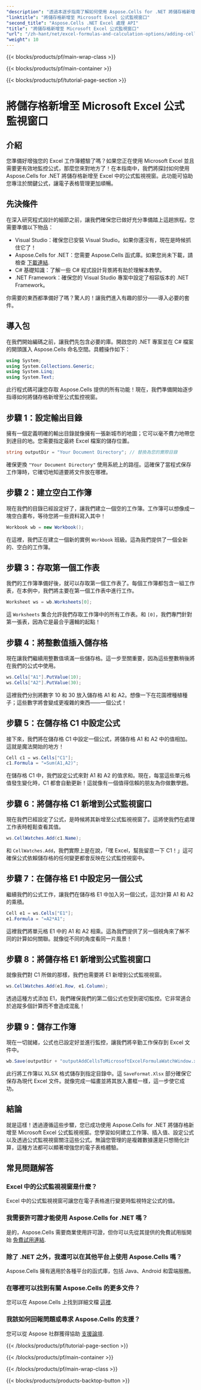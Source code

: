 ```yaml
---
"description": "透過本逐步指南了解如何使用 Aspose.Cells for .NET 將儲存格新增至 Excel 公式監視視窗。它簡單而有效。"
"linktitle": "將儲存格新增至 Microsoft Excel 公式監視窗口"
"second_title": "Aspose.Cells .NET Excel 處理 API"
"title": "將儲存格新增至 Microsoft Excel 公式監視窗口"
"url": "/zh-hant/net/excel-formulas-and-calculation-options/adding-cells-to-microsoft-excel-formula-watch-window/"
"weight": 10
---
```


{{< blocks/products/pf/main-wrap-class >}}

{{< blocks/products/pf/main-container >}}

{{< blocks/products/pf/tutorial-page-section >}}

# 將儲存格新增至 Microsoft Excel 公式監視窗口

## 介紹

您準備好增強您的 Excel 工作簿體驗了嗎？如果您正在使用 Microsoft Excel 並且需要更有效地監控公式，那麼您來對地方了！在本指南中，我們將探討如何使用 Aspose.Cells for .NET 將儲存格新增至 Excel 中的公式監視視窗。此功能可協助您專注於關鍵公式，讓電子表格管理更加順暢。

## 先決條件

在深入研究程式設計的細節之前，讓我們確保您已做好充分準備踏上這趟旅程。您需要準備以下物品：

- Visual Studio：確保您已安裝 Visual Studio。如果你還沒有，現在是時候抓住它了！
- Aspose.Cells for .NET：您需要 Aspose.Cells 函式庫。如果您尚未下載，請檢查 [下載連結](https://releases。aspose.com/cells/net/).
- C# 基礎知識：了解一些 C# 程式設計背景將有助於理解本教學。
- .NET Framework：確保您的 Visual Studio 專案中設定了相容版本的 .NET Framework。

你需要的東西都準備好了嗎？驚人的！讓我們進入有趣的部分——導入必要的套件。

## 導入包

在我們開始編碼之前，讓我們先包含必要的庫。開啟您的 .NET 專案並在 C# 檔案的開頭匯入 Aspose.Cells 命名空間。具體操作如下：

```csharp
using System;
using System.Collections.Generic;
using System.Linq;
using System.Text;
```

此行程式碼可讓您存取 Aspose.Cells 提供的所有功能！現在，我們準備開始逐步指導如何將儲存格新增至公式監控視窗。

## 步驟 1：設定輸出目錄

擁有一個定義明確的輸出目錄就像擁有一張新城市的地圖；它可以毫不費力地帶您到達目的地。您需要指定最終 Excel 檔案的儲存位置。

```csharp
string outputDir = "Your Document Directory"; // 替換為您的實際目錄
```

確保更換 `"Your Document Directory"` 使用系統上的路徑。這確保了當程式保存工作簿時，它確切地知道要將文件放在哪裡。

## 步驟 2：建立空白工作簿

現在我們的目錄已經設定好了，讓我們建立一個空的工作簿。工作簿可以想像成一塊空白畫布，等待您將一些資料寫入其中！

```csharp
Workbook wb = new Workbook();
```

在這裡，我們正在建立一個新的實例 `Workbook` 班級。這為我們提供了一個全新的、空白的工作簿。 

## 步驟 3：存取第一個工作表

我們的工作簿準備好後，就可以存取第一個工作表了。每個工作簿都包含一組工作表，在本例中，我們將主要在第一個工作表中進行工作。

```csharp
Worksheet ws = wb.Worksheets[0];
```

這 `Worksheets` 集合允許我們存取工作簿中的所有工作表。和 `[0]`，我們專門針對第一張表，因為它是最合乎邏輯的起點！

## 步驟 4：將整數值插入儲存格

現在讓我們繼續用整數值填滿一些儲存格。這一步至關重要，因為這些整數稍後將在我們的公式中使用。

```csharp
ws.Cells["A1"].PutValue(10);
ws.Cells["A2"].PutValue(30);
```

這裡我們分別將數字 10 和 30 放入儲存格 A1 和 A2。想像一下在花園裡種植種子；這些數字將會變成更複雜的東西——一個公式！ 

## 步驟 5：在儲存格 C1 中設定公式

接下來，我們將在儲存格 C1 中設定一個公式，將儲存格 A1 和 A2 中的值相加。這就是魔法開始的地方！

```csharp
Cell c1 = ws.Cells["C1"];
c1.Formula = "=Sum(A1,A2)";
```

在儲存格 C1 中，我們設定公式來對 A1 和 A2 的值求和。現在，每當這些單元格值發生變化時，C1 都會自動更新！這就像有一個值得信賴的朋友為你做數學題。

## 步驟 6：將儲存格 C1 新增到公式監視窗口

現在我們已經設定了公式，是時候將其新增至公式監視視窗了。這將使我們在處理工作表時輕鬆查看其值。

```csharp
ws.CellWatches.Add(c1.Name);
```

和 `CellWatches.Add`，我們實際上是在說，「嘿 Excel，幫我留意一下 C1！」這可確保公式依賴儲存格的任何變更都會反映在公式監控視窗中。

## 步驟 7：在儲存格 E1 中設定另一個公式

繼續我們的公式工作，讓我們在儲存格 E1 中加入另一個公式，這次計算 A1 和 A2 的乘積。

```csharp
Cell e1 = ws.Cells["E1"];
e1.Formula = "=A2*A1";
```

這裡我們將單元格 E1 中的 A1 和 A2 相乘。這為我們提供了另一個視角來了解不同的計算如何關聯。就像從不同的角度看同一片風景！

## 步驟 8：將儲存格 E1 新增到公式監視窗口

就像我們對 C1 所做的那樣，我們也需要將 E1 新增到公式監視視窗。

```csharp
ws.CellWatches.Add(e1.Row, e1.Column);
```

透過這種方式添加 E1，我們確保我們的第二個公式也受到密切監控。它非常適合於追蹤多個計算而不會造成混亂！

## 步驟 9：儲存工作簿

現在一切就緒，公式也已設定好並進行監控，讓我們將辛勤工作保存到 Excel 文件中。

```csharp
wb.Save(outputDir + "outputAddCellsToMicrosoftExcelFormulaWatchWindow.xlsx", SaveFormat.Xlsx);
```

此行將工作簿以 XLSX 格式儲存到指定目錄中。這 `SaveFormat.Xlsx` 部分確保它保存為現代 Excel 文件。就像完成一幅畫並將其放入畫框一樣，這一步使它成功。

## 結論

就是這樣！透過遵循這些步驟，您已成功使用 Aspose.Cells for .NET 將儲存格新增至 Microsoft Excel 公式監視視窗。您學習如何建立工作簿、插入值、設定公式以及透過公式監視視窗關注這些公式。無論您管理的是複雜數據還是只想簡化計算，這種方法都可以顯著增強您的電子表格體驗。

## 常見問題解答

### Excel 中的公式監視視窗是什麼？  
Excel 中的公式監視視窗可讓您在電子表格進行變更時監視特定公式的值。

### 我需要許可證才能使用 Aspose.Cells for .NET 嗎？  
是的，Aspose.Cells 需要商業使用許可證，但你可以先從其提供的免費試用版開始 [免費試用連結](https://releases。aspose.com/).

### 除了 .NET 之外，我還可以在其他平台上使用 Aspose.Cells 嗎？  
Aspose.Cells 擁有適用於各種平台的函式庫，包括 Java、Android 和雲端服務。

### 在哪裡可以找到有關 Aspose.Cells 的更多文件？  
您可以在 Aspose.Cells 上找到詳細文檔 [這裡](https://reference。aspose.com/cells/net/).

### 我該如何回報問題或尋求 Aspose.Cells 的支援？  
您可以從 Aspose 社群獲得協助 [支援論壇](https://forum。aspose.com/c/cells/9).


{{< /blocks/products/pf/tutorial-page-section >}}

{{< /blocks/products/pf/main-container >}}

{{< /blocks/products/pf/main-wrap-class >}}

{{< blocks/products/products-backtop-button >}}